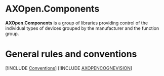 # **AXOpen.Components**

**AXOpen.Components** is a group of libraries providing control of the individual types of devices grouped by the 
manufacturer and the function group. 

# General rules and conventions
[!INCLUDE [Conventions](../guidelines/components.md)]
[!INCLUDE [AXOPENCOGNEVISION](AXOPENCOGNEVISION/README.md)]
<!-- [!INCLUDE [AXOPENELEMENTS](AXOPENELEMENTS/README.md)] -->

